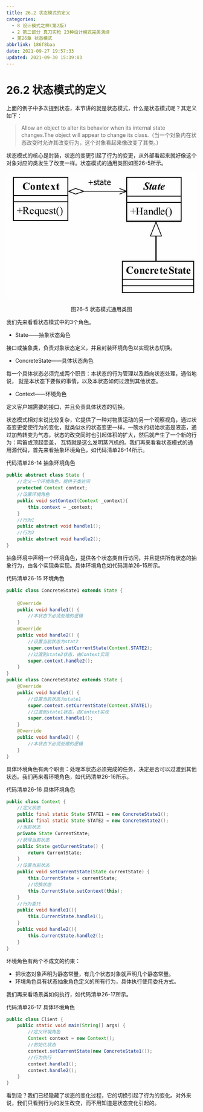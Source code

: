```yaml
---
title: 26.2 状态模式的定义
categories:
  - 8 设计模式之禅(第2版)
  - 2 第二部分 真刀实枪 23种设计模式完美演绎
  - 第26章 状态模式
abbrlink: 186f8baa
date: 2021-09-27 19:57:33
updated: 2021-09-30 15:39:03
---
```

# 26.2 状态模式的定义
上面的例子中多次提到状态，本节讲的就是状态模式，什么是状态模式呢？其定义如下：

> Allow an object to alter its behavior when its internal state changes.The object will appear to change its class.（当一个对象内在状态改变时允许其改变行为，这个对象看起来像改变了其类。）

状态模式的核心是封装，状态的变更引起了行为的变更，从外部看起来就好像这个对象对应的类发生了改变一样。状态模式的通用类图如图26-5所示。

![image-20210930110452937](https://raw.githubusercontent.com/lanlan2017/images/master/Blog/2021/09/20210930110453.png)

<center>图26-5 状态模式通用类图</center>

我们先来看看状态模式中的3个角色。
- State——抽象状态角色

接口或抽象类，负责对象状态定义，并且封装环境角色以实现状态切换。
- ConcreteState——具体状态角色

每一个具体状态必须完成两个职责：本状态的行为管理以及趋向状态处理，通俗地说， 就是本状态下要做的事情，以及本状态如何过渡到其他状态。
- Context——环境角色

定义客户端需要的接口，并且负责具体状态的切换。

状态模式相对来说比较复杂，它提供了一种对物质运动的另一个观察视角，通过状态变更促使行为的变化，就类似水的状态变更一样，一碗水的初始状态是液态，通过加热转变为气态，状态的改变同时也引起体积的扩大，然后就产生了一个新的行为：鸣笛或顶起壶盖， 瓦特就是这么发明蒸汽机的。我们再来看看状态模式的通用源代码，首先来看抽象环境角色，如代码清单26-14所示。

代码清单26-14 抽象环境角色
```java
public abstract class State {
    //定义一个环境角色，提供子类访问
    protected Context context;
    //设置环境角色
    public void setContext(Context _context){
        this.context = _context;
    }
    //行为1
    public abstract void handle1();
    //行为2
    public abstract void handle2();
}
```
抽象环境中声明一个环境角色，提供各个状态类自行访问，并且提供所有状态的抽象行为，由各个实现类实现。具体环境角色如代码清单26-15所示。

代码清单26-15 环境角色
```java
public class ConcreteState1 extends State {
    
    @Override
    public void handle1() {
        //本状态下必须处理的逻辑
    }
    @Override
    public void handle2() {
        //设置当前状态为stat2
        super.context.setCurrentState(Context.STATE2);
        //过渡到state2状态，由Context实现
        super.context.handle2();
    }
}
public class ConcreteState2 extends State {
    @Override
    public void handle1() {
        //设置当前状态为state1
        super.context.setCurrentState(Context.STATE1);
        //过渡到state1状态，由Context实现
        super.context.handle1();
    }
    @Override
    public void handle2() {
        //本状态下必须处理的逻辑
    }
}
```
具体环境角色有两个职责：处理本状态必须完成的任务，决定是否可以过渡到其他状态。我们再来看环境角色，如代码清单26-16所示。

代码清单26-16 具体环境角色
```java
public class Context {
    //定义状态
    public final static State STATE1 = new ConcreteState1();
    public final static State STATE2 = new ConcreteState2();
    //当前状态
    private State CurrentState;
    //获得当前状态
    public State getCurrentState() {
        return CurrentState;
    }
    //设置当前状态
    public void setCurrentState(State currentState) {
        this.CurrentState = currentState;
        //切换状态
        this.CurrentState.setContext(this);
    }
    //行为委托
    public void handle1(){
        this.CurrentState.handle1();
    }
    public void handle2(){
        this.CurrentState.handle2();
    }
}
```
环境角色有两个不成文的约束：
- 把状态对象声明为静态常量，有几个状态对象就声明几个静态常量。
- 环境角色具有状态抽象角色定义的所有行为，具体执行使用委托方式。

我们再来看场景类如何执行，如代码清单26-17所示。

代码清单26-17 具体环境角色
```java
public class Client {
    public static void main(String[] args) {
        //定义环境角色
        Context context = new Context();
        //初始化状态
        context.setCurrentState(new ConcreteState1());
        //行为执行
        context.handle1();
        context.handle2();
    }
}
```
看到没？我们已经隐藏了状态的变化过程，它的切换引起了行为的变化。对外来说，我们只看到行为的发生改变，而不用知道是状态变化引起的。

